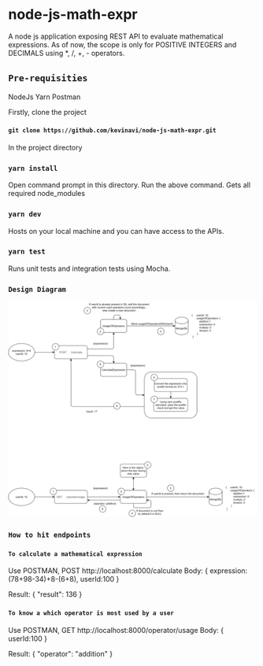 # node-js-math-expr
A node js application exposing REST API to evaluate mathematical expressions.
As of now, the scope is only for POSITIVE INTEGERS and DECIMALS using *, /, +, - operators.

## `Pre-requisities`
NodeJs
Yarn
Postman

Firstly, clone the project
#### `git clone https://github.com/kevinavi/node-js-math-expr.git`

In the project directory

### `yarn install`

Open command prompt in this directory. Run the above command.
Gets all required node_modules

### `yarn dev`

Hosts on your local machine and you can have access to the APIs.

### `yarn test`

Runs unit tests and integration tests using Mocha.

### `Design Diagram`
![alt text](https://github.com/kevinavi/node-js-math-expr/blob/main/Design.png)

### `How to hit endpoints`
#### `To calculate a mathematical expression`
Use POSTMAN, POST http://localhost:8000/calculate
Body:
{
    expression:(78+98-34)+8-(6+8),
    userId:100
}

Result:
{
    "result": 136
}

#### `To know a which operator is most used by a user`
Use POSTMAN, GET http://localhost:8000/operator/usage
Body:
{
    userId:100
}

Result:
{
    "operator": "addition"
}
